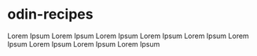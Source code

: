 # odin-recipes
Lorem Ipsum
Lorem Ipsum
Lorem Ipsum
Lorem Ipsum
Lorem Ipsum
Lorem Ipsum
Lorem Ipsum
Lorem Ipsum
Lorem Ipsum